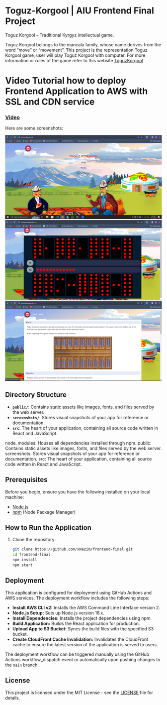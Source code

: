 # Toguz-Korgool | AIU Frontend Final Project

Toguz Korgool – Traditional Kyrgyz intellectual game.

Toguz Korgool belongs to the mancala family, whose name derives from the word “move” or “movement”.
This project is the representation Toguz Korgool game, user will play Toguz Korgool with computer. For more information or rules of the game refer to this website [ToguzKorgool](http://worldnomadgames.com/en/sport/Toguz-korgool/)

# Video Tutorial how to deploy Frontend Application to AWS with SSL and CDN service
### [Video](https://youtu.be/wTHdE56UgWQ)

Here are some screenshots:

![Alt text](/screenshots/front1.png?raw=true)
![Alt text](/screenshots/front2.png?raw=true)
![Alt text](/screenshots/front3.png?raw=true)
## Directory Structure

- **`public/`**: Contains static assets like images, fonts, and files served by the web server.
- **`screenshots/`**: Stores visual snapshots of your app for reference or documentation.
- **`src`**: The heart of your application, containing all source code written in React and JavaScript.

node_modules: Houses all dependencies installed through npm.
public: Contains static assets like images, fonts, and files served by the web server.
screenshots: Stores visual snapshots of your app for reference or documentation.
src: The heart of your application, containing all source code written in React and JavaScript.

## Prerequisites

Before you begin, ensure you have the following installed on your local machine:

- [Node.js](https://nodejs.org/)
- [npm](https://www.npmjs.com/) (Node Package Manager)

## How to Run the Application

1. Clone the repository:
   ```bash
   git clone https://github.com/xNazim/frontend-final.git
   cd frontend-final
   npm install
   npm start

## Deployment

This application is configured for deployment using GitHub Actions and AWS services. The deployment workflow includes the following steps:

- **Install AWS CLI v2:** Installs the AWS Command Line Interface version 2.
- **Node.js Setup:** Sets up Node.js version 16.x.
- **Install Dependencies:** Installs the project dependencies using npm.
- **Build Application:** Builds the React application for production.
- **Upload App to S3 Bucket:** Syncs the build files with the specified S3 bucket.
- **Create CloudFront Cache Invalidation:** Invalidates the CloudFront cache to ensure the latest version of the application is served to users.

The deployment workflow can be triggered manually using the GitHub Actions workflow_dispatch event or automatically upon pushing changes to the `main` branch.

## License

This project is licensed under the MIT License - see the [LICENSE](LICENSE) file for details.
